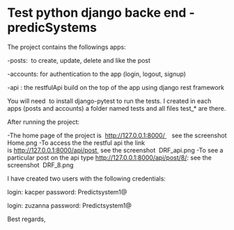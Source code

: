 # Test python django backe end -predicSystems

The project contains the followings apps:

-posts:  to create, update, delete and like the post

-accounts: for authentication to the app (login, logout, signup)

-api : the restfulApi build on the top of the app using django rest framework

You will need  to install django-pytest to run the tests. I created in each apps (posts and accounts) a folder named tests and all files test_* are there.

After running the project:

-The home page of the project is  http://127.0.0.1:8000/    see the screenshot Home.png
-To access the the restful api the link is http://127.0.0.1:8000/api/post  see the screenshot  DRF_api.png
-To see a particular post on the api type http://127.0.0.1:8000/api/post/8/: see the screenshot  DRF_8.png

I have created two users with the following credentials:

login: kacper
password: Predictsystem1@

login: zuzanna
password: Predictsystem1@

Best regards,
